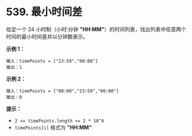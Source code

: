 # 539. 最小时间差

给定一个 24 小时制（小时:分钟 **"HH:MM"**）的时间列表，找出列表中任意两个时间的最小时间差并以分钟数表示。

**示例 1：**

```()
输入：timePoints = ["23:59","00:00"]
输出：1
```

**示例 2：**

```()
输入：timePoints = ["00:00","23:59","00:00"]
输出：0
```

**提示：**

- `2 <= timePoints.length <= 2 * 10^4`
- `timePoints[i]` 格式为 **"HH:MM"**

